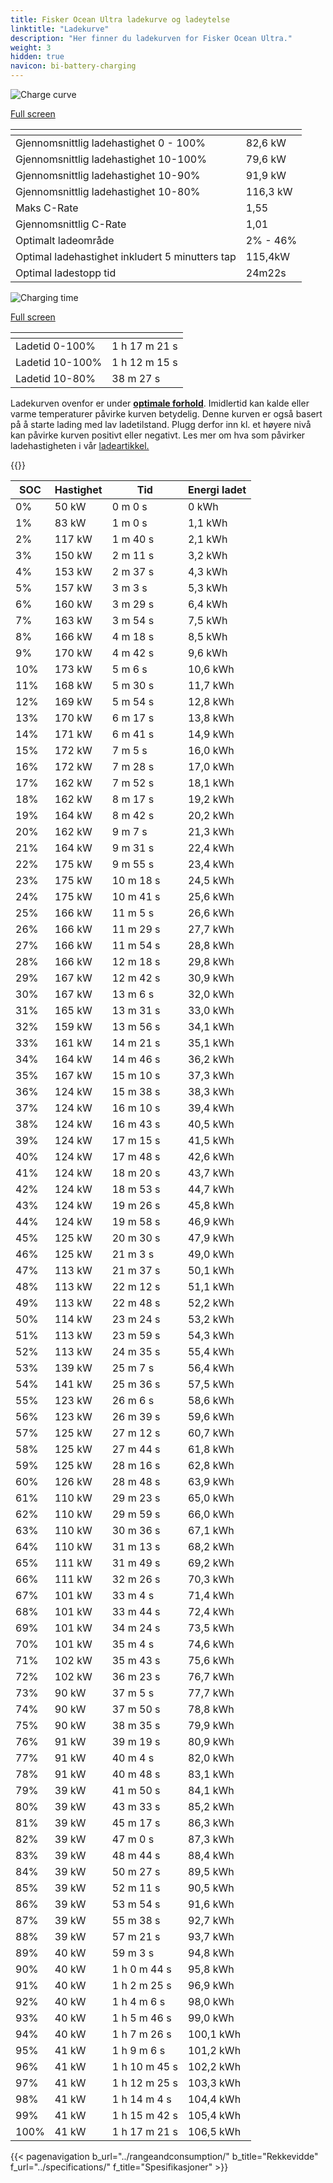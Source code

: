 ```yaml
---
title: Fisker Ocean Ultra ladekurve og ladeytelse
linktitle: "Ladekurve"
description: "Her finner du ladekurven for Fisker Ocean Ultra."
weight: 3
hidden: true
navicon: bi-battery-charging
---
```

<!-- markdownlint-disable MD033 -->
<!-- markdownlint-disable MD010 -->
<img src="/images/models/fisker/ocean/ocean_ultra/chargingcurve.svg" alt="Charge curve" class="img-fluid">

[Full screen](/images/models/fisker/ocean/ocean_ultra/chargingcurve.svg)


<div class="table-responsive">
<table class="table table-striped border">
	<thead>
		<tr>
			<th>
			</th>
			<th>
			</th>
		</tr>
	</thead>
	<tbody>
		<tr>
			<td>
				Gjennomsnittlig ladehastighet 0 - 100%
			</td>
			<td>
				82,6 kW
			</td>
		</tr>
		<tr>
			<td>
				Gjennomsnittlig ladehastighet 10-100%
			</td>
			<td>
				79,6 kW
			</td>
		</tr>
		<tr>
			<td>
				Gjennomsnittlig ladehastighet 10-90%
			</td>
			<td>
				91,9 kW
			</td>
		</tr>
		<tr>
			<td>
				Gjennomsnittlig ladehastighet 10-80%
			</td>
			<td>
				116,3 kW
			</td>
		</tr>
		<tr>
			<td>
				Maks C-Rate
			</td>
			<td>
				1,55
			</td>
		</tr>
		<tr>
			<td>
				Gjennomsnittlig C-Rate
			</td>
			<td>
				1,01
			</td>
		</tr>
		<tr>
			<td>
				Optimalt ladeområde
			</td>
			<td>
				2% - 46%
			</td>
		</tr>
		<tr>
			<td>
				Optimal ladehastighet inkludert 5 minutters tap
			</td>
			<td>
				115,4kW
			</td>
		</tr>
		<tr>
			<td>
				Optimal ladestopp tid
			</td>
			<td>
				24m22s
			</td>
		</tr>
	</tbody>
</table>
</div>
<img src="/images/models/fisker/ocean/ocean_ultra/chargingtime.svg" alt="Charging time" class="img-fluid">

[Full screen](/images/models/fisker/ocean/ocean_ultra/chargingtime.svg)
<div class="table-responsive">
<table class="table table-striped border">
	<thead>
		<tr>
			<th>
			</th>
			<th>
			</th>
		</tr>
	</thead>
	<tbody>
		<tr>
			<td>
				Ladetid 0-100%
			</td>
			<td>
				1 h 17 m 21 s
			</td>
		</tr>
		<tr>
			<td>
				Ladetid 10-100%
			</td>
			<td>
				1 h 12 m 15 s
			</td>
		</tr>
		<tr>
			<td>
				Ladetid 10-80%
			</td>
			<td>
				 38 m 27 s
			</td>
		</tr>
	</tbody>
</table>
</div>


Ladekurven ovenfor er under **[optimale forhold](../../../../../technology/battery/charging/#temperatur)**. Imidlertid kan kalde eller varme temperaturer påvirke kurven betydelig. Denne kurven er også basert på å starte lading med lav ladetilstand. Plugg derfor inn kl. et høyere nivå kan påvirke kurven positivt eller negativt. Les mer om hva som påvirker ladehastigheten i vår [ladeartikkel.](../../../../../technology/battery/charging/)


{{<evkxdisplayaddarticle />}}
<div class="table-responsive">
<table class="table table-striped border">
	<thead>
		<tr>
			<th>
				SOC
			</th>
			<th>
				Hastighet
			</th>
			<th>
				Tid
			</th>
			<th>
				Energi ladet
			</th>
		</tr>
	</thead>
	<tbody>
		<tr>
			<td>
				0%
			</td>
			<td>
				50 kW
			</td>
			<td>
				 0 m 0 s
			</td>
			<td>
				0 kWh
			</td>
		</tr>
		<tr>
			<td>
				1%
			</td>
			<td>
				83 kW
			</td>
			<td>
				 1 m 0 s
			</td>
			<td>
				1,1 kWh
			</td>
		</tr>
		<tr>
			<td>
				2%
			</td>
			<td>
				117 kW
			</td>
			<td>
				 1 m 40 s
			</td>
			<td>
				2,1 kWh
			</td>
		</tr>
		<tr>
			<td>
				3%
			</td>
			<td>
				150 kW
			</td>
			<td>
				 2 m 11 s
			</td>
			<td>
				3,2 kWh
			</td>
		</tr>
		<tr>
			<td>
				4%
			</td>
			<td>
				153 kW
			</td>
			<td>
				 2 m 37 s
			</td>
			<td>
				4,3 kWh
			</td>
		</tr>
		<tr>
			<td>
				5%
			</td>
			<td>
				157 kW
			</td>
			<td>
				 3 m 3 s
			</td>
			<td>
				5,3 kWh
			</td>
		</tr>
		<tr>
			<td>
				6%
			</td>
			<td>
				160 kW
			</td>
			<td>
				 3 m 29 s
			</td>
			<td>
				6,4 kWh
			</td>
		</tr>
		<tr>
			<td>
				7%
			</td>
			<td>
				163 kW
			</td>
			<td>
				 3 m 54 s
			</td>
			<td>
				7,5 kWh
			</td>
		</tr>
		<tr>
			<td>
				8%
			</td>
			<td>
				166 kW
			</td>
			<td>
				 4 m 18 s
			</td>
			<td>
				8,5 kWh
			</td>
		</tr>
		<tr>
			<td>
				9%
			</td>
			<td>
				170 kW
			</td>
			<td>
				 4 m 42 s
			</td>
			<td>
				9,6 kWh
			</td>
		</tr>
		<tr>
			<td>
				10%
			</td>
			<td>
				173 kW
			</td>
			<td>
				 5 m 6 s
			</td>
			<td>
				10,6 kWh
			</td>
		</tr>
		<tr>
			<td>
				11%
			</td>
			<td>
				168 kW
			</td>
			<td>
				 5 m 30 s
			</td>
			<td>
				11,7 kWh
			</td>
		</tr>
		<tr>
			<td>
				12%
			</td>
			<td>
				169 kW
			</td>
			<td>
				 5 m 54 s
			</td>
			<td>
				12,8 kWh
			</td>
		</tr>
		<tr>
			<td>
				13%
			</td>
			<td>
				170 kW
			</td>
			<td>
				 6 m 17 s
			</td>
			<td>
				13,8 kWh
			</td>
		</tr>
		<tr>
			<td>
				14%
			</td>
			<td>
				171 kW
			</td>
			<td>
				 6 m 41 s
			</td>
			<td>
				14,9 kWh
			</td>
		</tr>
		<tr>
			<td>
				15%
			</td>
			<td>
				172 kW
			</td>
			<td>
				 7 m 5 s
			</td>
			<td>
				16,0 kWh
			</td>
		</tr>
		<tr>
			<td>
				16%
			</td>
			<td>
				172 kW
			</td>
			<td>
				 7 m 28 s
			</td>
			<td>
				17,0 kWh
			</td>
		</tr>
		<tr>
			<td>
				17%
			</td>
			<td>
				162 kW
			</td>
			<td>
				 7 m 52 s
			</td>
			<td>
				18,1 kWh
			</td>
		</tr>
		<tr>
			<td>
				18%
			</td>
			<td>
				162 kW
			</td>
			<td>
				 8 m 17 s
			</td>
			<td>
				19,2 kWh
			</td>
		</tr>
		<tr>
			<td>
				19%
			</td>
			<td>
				164 kW
			</td>
			<td>
				 8 m 42 s
			</td>
			<td>
				20,2 kWh
			</td>
		</tr>
		<tr>
			<td>
				20%
			</td>
			<td>
				162 kW
			</td>
			<td>
				 9 m 7 s
			</td>
			<td>
				21,3 kWh
			</td>
		</tr>
		<tr>
			<td>
				21%
			</td>
			<td>
				164 kW
			</td>
			<td>
				 9 m 31 s
			</td>
			<td>
				22,4 kWh
			</td>
		</tr>
		<tr>
			<td>
				22%
			</td>
			<td>
				175 kW
			</td>
			<td>
				 9 m 55 s
			</td>
			<td>
				23,4 kWh
			</td>
		</tr>
		<tr>
			<td>
				23%
			</td>
			<td>
				175 kW
			</td>
			<td>
				 10 m 18 s
			</td>
			<td>
				24,5 kWh
			</td>
		</tr>
		<tr>
			<td>
				24%
			</td>
			<td>
				175 kW
			</td>
			<td>
				 10 m 41 s
			</td>
			<td>
				25,6 kWh
			</td>
		</tr>
		<tr>
			<td>
				25%
			</td>
			<td>
				166 kW
			</td>
			<td>
				 11 m 5 s
			</td>
			<td>
				26,6 kWh
			</td>
		</tr>
		<tr>
			<td>
				26%
			</td>
			<td>
				166 kW
			</td>
			<td>
				 11 m 29 s
			</td>
			<td>
				27,7 kWh
			</td>
		</tr>
		<tr>
			<td>
				27%
			</td>
			<td>
				166 kW
			</td>
			<td>
				 11 m 54 s
			</td>
			<td>
				28,8 kWh
			</td>
		</tr>
		<tr>
			<td>
				28%
			</td>
			<td>
				166 kW
			</td>
			<td>
				 12 m 18 s
			</td>
			<td>
				29,8 kWh
			</td>
		</tr>
		<tr>
			<td>
				29%
			</td>
			<td>
				167 kW
			</td>
			<td>
				 12 m 42 s
			</td>
			<td>
				30,9 kWh
			</td>
		</tr>
		<tr>
			<td>
				30%
			</td>
			<td>
				167 kW
			</td>
			<td>
				 13 m 6 s
			</td>
			<td>
				32,0 kWh
			</td>
		</tr>
		<tr>
			<td>
				31%
			</td>
			<td>
				165 kW
			</td>
			<td>
				 13 m 31 s
			</td>
			<td>
				33,0 kWh
			</td>
		</tr>
		<tr>
			<td>
				32%
			</td>
			<td>
				159 kW
			</td>
			<td>
				 13 m 56 s
			</td>
			<td>
				34,1 kWh
			</td>
		</tr>
		<tr>
			<td>
				33%
			</td>
			<td>
				161 kW
			</td>
			<td>
				 14 m 21 s
			</td>
			<td>
				35,1 kWh
			</td>
		</tr>
		<tr>
			<td>
				34%
			</td>
			<td>
				164 kW
			</td>
			<td>
				 14 m 46 s
			</td>
			<td>
				36,2 kWh
			</td>
		</tr>
		<tr>
			<td>
				35%
			</td>
			<td>
				167 kW
			</td>
			<td>
				 15 m 10 s
			</td>
			<td>
				37,3 kWh
			</td>
		</tr>
		<tr>
			<td>
				36%
			</td>
			<td>
				124 kW
			</td>
			<td>
				 15 m 38 s
			</td>
			<td>
				38,3 kWh
			</td>
		</tr>
		<tr>
			<td>
				37%
			</td>
			<td>
				124 kW
			</td>
			<td>
				 16 m 10 s
			</td>
			<td>
				39,4 kWh
			</td>
		</tr>
		<tr>
			<td>
				38%
			</td>
			<td>
				124 kW
			</td>
			<td>
				 16 m 43 s
			</td>
			<td>
				40,5 kWh
			</td>
		</tr>
		<tr>
			<td>
				39%
			</td>
			<td>
				124 kW
			</td>
			<td>
				 17 m 15 s
			</td>
			<td>
				41,5 kWh
			</td>
		</tr>
		<tr>
			<td>
				40%
			</td>
			<td>
				124 kW
			</td>
			<td>
				 17 m 48 s
			</td>
			<td>
				42,6 kWh
			</td>
		</tr>
		<tr>
			<td>
				41%
			</td>
			<td>
				124 kW
			</td>
			<td>
				 18 m 20 s
			</td>
			<td>
				43,7 kWh
			</td>
		</tr>
		<tr>
			<td>
				42%
			</td>
			<td>
				124 kW
			</td>
			<td>
				 18 m 53 s
			</td>
			<td>
				44,7 kWh
			</td>
		</tr>
		<tr>
			<td>
				43%
			</td>
			<td>
				124 kW
			</td>
			<td>
				 19 m 26 s
			</td>
			<td>
				45,8 kWh
			</td>
		</tr>
		<tr>
			<td>
				44%
			</td>
			<td>
				124 kW
			</td>
			<td>
				 19 m 58 s
			</td>
			<td>
				46,9 kWh
			</td>
		</tr>
		<tr>
			<td>
				45%
			</td>
			<td>
				125 kW
			</td>
			<td>
				 20 m 30 s
			</td>
			<td>
				47,9 kWh
			</td>
		</tr>
		<tr>
			<td>
				46%
			</td>
			<td>
				125 kW
			</td>
			<td>
				 21 m 3 s
			</td>
			<td>
				49,0 kWh
			</td>
		</tr>
		<tr>
			<td>
				47%
			</td>
			<td>
				113 kW
			</td>
			<td>
				 21 m 37 s
			</td>
			<td>
				50,1 kWh
			</td>
		</tr>
		<tr>
			<td>
				48%
			</td>
			<td>
				113 kW
			</td>
			<td>
				 22 m 12 s
			</td>
			<td>
				51,1 kWh
			</td>
		</tr>
		<tr>
			<td>
				49%
			</td>
			<td>
				113 kW
			</td>
			<td>
				 22 m 48 s
			</td>
			<td>
				52,2 kWh
			</td>
		</tr>
		<tr>
			<td>
				50%
			</td>
			<td>
				114 kW
			</td>
			<td>
				 23 m 24 s
			</td>
			<td>
				53,2 kWh
			</td>
		</tr>
		<tr>
			<td>
				51%
			</td>
			<td>
				113 kW
			</td>
			<td>
				 23 m 59 s
			</td>
			<td>
				54,3 kWh
			</td>
		</tr>
		<tr>
			<td>
				52%
			</td>
			<td>
				113 kW
			</td>
			<td>
				 24 m 35 s
			</td>
			<td>
				55,4 kWh
			</td>
		</tr>
		<tr>
			<td>
				53%
			</td>
			<td>
				139 kW
			</td>
			<td>
				 25 m 7 s
			</td>
			<td>
				56,4 kWh
			</td>
		</tr>
		<tr>
			<td>
				54%
			</td>
			<td>
				141 kW
			</td>
			<td>
				 25 m 36 s
			</td>
			<td>
				57,5 kWh
			</td>
		</tr>
		<tr>
			<td>
				55%
			</td>
			<td>
				123 kW
			</td>
			<td>
				 26 m 6 s
			</td>
			<td>
				58,6 kWh
			</td>
		</tr>
		<tr>
			<td>
				56%
			</td>
			<td>
				123 kW
			</td>
			<td>
				 26 m 39 s
			</td>
			<td>
				59,6 kWh
			</td>
		</tr>
		<tr>
			<td>
				57%
			</td>
			<td>
				125 kW
			</td>
			<td>
				 27 m 12 s
			</td>
			<td>
				60,7 kWh
			</td>
		</tr>
		<tr>
			<td>
				58%
			</td>
			<td>
				125 kW
			</td>
			<td>
				 27 m 44 s
			</td>
			<td>
				61,8 kWh
			</td>
		</tr>
		<tr>
			<td>
				59%
			</td>
			<td>
				125 kW
			</td>
			<td>
				 28 m 16 s
			</td>
			<td>
				62,8 kWh
			</td>
		</tr>
		<tr>
			<td>
				60%
			</td>
			<td>
				126 kW
			</td>
			<td>
				 28 m 48 s
			</td>
			<td>
				63,9 kWh
			</td>
		</tr>
		<tr>
			<td>
				61%
			</td>
			<td>
				110 kW
			</td>
			<td>
				 29 m 23 s
			</td>
			<td>
				65,0 kWh
			</td>
		</tr>
		<tr>
			<td>
				62%
			</td>
			<td>
				110 kW
			</td>
			<td>
				 29 m 59 s
			</td>
			<td>
				66,0 kWh
			</td>
		</tr>
		<tr>
			<td>
				63%
			</td>
			<td>
				110 kW
			</td>
			<td>
				 30 m 36 s
			</td>
			<td>
				67,1 kWh
			</td>
		</tr>
		<tr>
			<td>
				64%
			</td>
			<td>
				110 kW
			</td>
			<td>
				 31 m 13 s
			</td>
			<td>
				68,2 kWh
			</td>
		</tr>
		<tr>
			<td>
				65%
			</td>
			<td>
				111 kW
			</td>
			<td>
				 31 m 49 s
			</td>
			<td>
				69,2 kWh
			</td>
		</tr>
		<tr>
			<td>
				66%
			</td>
			<td>
				111 kW
			</td>
			<td>
				 32 m 26 s
			</td>
			<td>
				70,3 kWh
			</td>
		</tr>
		<tr>
			<td>
				67%
			</td>
			<td>
				101 kW
			</td>
			<td>
				 33 m 4 s
			</td>
			<td>
				71,4 kWh
			</td>
		</tr>
		<tr>
			<td>
				68%
			</td>
			<td>
				101 kW
			</td>
			<td>
				 33 m 44 s
			</td>
			<td>
				72,4 kWh
			</td>
		</tr>
		<tr>
			<td>
				69%
			</td>
			<td>
				101 kW
			</td>
			<td>
				 34 m 24 s
			</td>
			<td>
				73,5 kWh
			</td>
		</tr>
		<tr>
			<td>
				70%
			</td>
			<td>
				101 kW
			</td>
			<td>
				 35 m 4 s
			</td>
			<td>
				74,6 kWh
			</td>
		</tr>
		<tr>
			<td>
				71%
			</td>
			<td>
				102 kW
			</td>
			<td>
				 35 m 43 s
			</td>
			<td>
				75,6 kWh
			</td>
		</tr>
		<tr>
			<td>
				72%
			</td>
			<td>
				102 kW
			</td>
			<td>
				 36 m 23 s
			</td>
			<td>
				76,7 kWh
			</td>
		</tr>
		<tr>
			<td>
				73%
			</td>
			<td>
				90 kW
			</td>
			<td>
				 37 m 5 s
			</td>
			<td>
				77,7 kWh
			</td>
		</tr>
		<tr>
			<td>
				74%
			</td>
			<td>
				90 kW
			</td>
			<td>
				 37 m 50 s
			</td>
			<td>
				78,8 kWh
			</td>
		</tr>
		<tr>
			<td>
				75%
			</td>
			<td>
				90 kW
			</td>
			<td>
				 38 m 35 s
			</td>
			<td>
				79,9 kWh
			</td>
		</tr>
		<tr>
			<td>
				76%
			</td>
			<td>
				91 kW
			</td>
			<td>
				 39 m 19 s
			</td>
			<td>
				80,9 kWh
			</td>
		</tr>
		<tr>
			<td>
				77%
			</td>
			<td>
				91 kW
			</td>
			<td>
				 40 m 4 s
			</td>
			<td>
				82,0 kWh
			</td>
		</tr>
		<tr>
			<td>
				78%
			</td>
			<td>
				91 kW
			</td>
			<td>
				 40 m 48 s
			</td>
			<td>
				83,1 kWh
			</td>
		</tr>
		<tr>
			<td>
				79%
			</td>
			<td>
				39 kW
			</td>
			<td>
				 41 m 50 s
			</td>
			<td>
				84,1 kWh
			</td>
		</tr>
		<tr>
			<td>
				80%
			</td>
			<td>
				39 kW
			</td>
			<td>
				 43 m 33 s
			</td>
			<td>
				85,2 kWh
			</td>
		</tr>
		<tr>
			<td>
				81%
			</td>
			<td>
				39 kW
			</td>
			<td>
				 45 m 17 s
			</td>
			<td>
				86,3 kWh
			</td>
		</tr>
		<tr>
			<td>
				82%
			</td>
			<td>
				39 kW
			</td>
			<td>
				 47 m 0 s
			</td>
			<td>
				87,3 kWh
			</td>
		</tr>
		<tr>
			<td>
				83%
			</td>
			<td>
				39 kW
			</td>
			<td>
				 48 m 44 s
			</td>
			<td>
				88,4 kWh
			</td>
		</tr>
		<tr>
			<td>
				84%
			</td>
			<td>
				39 kW
			</td>
			<td>
				 50 m 27 s
			</td>
			<td>
				89,5 kWh
			</td>
		</tr>
		<tr>
			<td>
				85%
			</td>
			<td>
				39 kW
			</td>
			<td>
				 52 m 11 s
			</td>
			<td>
				90,5 kWh
			</td>
		</tr>
		<tr>
			<td>
				86%
			</td>
			<td>
				39 kW
			</td>
			<td>
				 53 m 54 s
			</td>
			<td>
				91,6 kWh
			</td>
		</tr>
		<tr>
			<td>
				87%
			</td>
			<td>
				39 kW
			</td>
			<td>
				 55 m 38 s
			</td>
			<td>
				92,7 kWh
			</td>
		</tr>
		<tr>
			<td>
				88%
			</td>
			<td>
				39 kW
			</td>
			<td>
				 57 m 21 s
			</td>
			<td>
				93,7 kWh
			</td>
		</tr>
		<tr>
			<td>
				89%
			</td>
			<td>
				40 kW
			</td>
			<td>
				 59 m 3 s
			</td>
			<td>
				94,8 kWh
			</td>
		</tr>
		<tr>
			<td>
				90%
			</td>
			<td>
				40 kW
			</td>
			<td>
				1 h 0 m 44 s
			</td>
			<td>
				95,8 kWh
			</td>
		</tr>
		<tr>
			<td>
				91%
			</td>
			<td>
				40 kW
			</td>
			<td>
				1 h 2 m 25 s
			</td>
			<td>
				96,9 kWh
			</td>
		</tr>
		<tr>
			<td>
				92%
			</td>
			<td>
				40 kW
			</td>
			<td>
				1 h 4 m 6 s
			</td>
			<td>
				98,0 kWh
			</td>
		</tr>
		<tr>
			<td>
				93%
			</td>
			<td>
				40 kW
			</td>
			<td>
				1 h 5 m 46 s
			</td>
			<td>
				99,0 kWh
			</td>
		</tr>
		<tr>
			<td>
				94%
			</td>
			<td>
				40 kW
			</td>
			<td>
				1 h 7 m 26 s
			</td>
			<td>
				100,1 kWh
			</td>
		</tr>
		<tr>
			<td>
				95%
			</td>
			<td>
				41 kW
			</td>
			<td>
				1 h 9 m 6 s
			</td>
			<td>
				101,2 kWh
			</td>
		</tr>
		<tr>
			<td>
				96%
			</td>
			<td>
				41 kW
			</td>
			<td>
				1 h 10 m 45 s
			</td>
			<td>
				102,2 kWh
			</td>
		</tr>
		<tr>
			<td>
				97%
			</td>
			<td>
				41 kW
			</td>
			<td>
				1 h 12 m 25 s
			</td>
			<td>
				103,3 kWh
			</td>
		</tr>
		<tr>
			<td>
				98%
			</td>
			<td>
				41 kW
			</td>
			<td>
				1 h 14 m 4 s
			</td>
			<td>
				104,4 kWh
			</td>
		</tr>
		<tr>
			<td>
				99%
			</td>
			<td>
				41 kW
			</td>
			<td>
				1 h 15 m 42 s
			</td>
			<td>
				105,4 kWh
			</td>
		</tr>
		<tr>
			<td>
				100%
			</td>
			<td>
				41 kW
			</td>
			<td>
				1 h 17 m 21 s
			</td>
			<td>
				106,5 kWh
			</td>
		</tr>
	</tbody>
</table>
</div>


{{< pagenavigation b_url="../rangeandconsumption/" b_title="Rekkevidde" f_url="../specifications/" f_title="Spesifikasjoner" >}}
